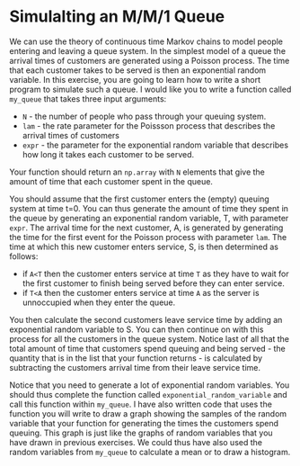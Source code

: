 # Simulalting an M/M/1 Queue

We can use the theory of continuous time Markov chains to model people entering and leaving a queue system.  In the simplest model of a queue the arrival times of customers are generated using a Poisson process.  The time that each customer takes to be served is then an exponential random variable.   In this exercise, you are going to learn how to write a short program to simulate such a queue.  I would like you to write a function called `my_queue` that takes three input arguments:

* `N` - the number of people who pass through your queuing system.
* `lam` - the rate parameter for the Poissson process that describes the arrival times of customers
* `expr` - the parameter for the exponential random variable that describes how long it takes each customer to be served.

Your function should return an `np.array` with `N` elements that give the amount of time that each customer spent in the queue.

You should assume that the first customer enters the (empty) queuing system at time t=0.  You can thus generate the amount of time they spent in the queue by generating an exponential random variable, T, with parameter `expr`.  The arrival time for the next customer, A, is generated by generating the time for the first event for the Poisson process with parameter `lam`.  The time at which this new customer enters service, S, is then determined as follows:

* if `A<T` then the customer enters service at time `T` as they have to wait for the first customer to finish being served before they can enter service.
* if `T<A` then the customer enters service at time `A` as the server is unnoccupied when they enter the queue.

You then calculate the second customers leave service time by adding an exponential random variable to S.  You can then continue on with this process for all the customers in the queue system.  Notice last of all that the total amount of time that customers spend queuing and being served - the quantity that is in the list that your function returns - is calculated by subtracting the customers arrival time from their leave service time.  

Notice that you need to generate a lot of exponential random variables.  You should thus complete the function called `exponential_random_variable` and call this function within `my_queue`.  I have also written code that uses the function you will write to draw a graph showing the samples of the random variable that your function for generating the times the customers spend queuing.  This graph is just like the graphs of random variables that you have drawn in previous exercises.  We could thus have also used the random variables from `my_queue` to calculate a mean or to draw a histogram. 
